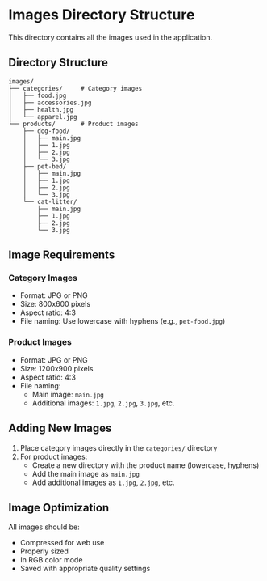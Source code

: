 # Images Directory Structure

This directory contains all the images used in the application.

## Directory Structure

```
images/
├── categories/     # Category images
│   ├── food.jpg
│   ├── accessories.jpg
│   ├── health.jpg
│   └── apparel.jpg
└── products/       # Product images
    ├── dog-food/
    │   ├── main.jpg
    │   ├── 1.jpg
    │   ├── 2.jpg
    │   └── 3.jpg
    ├── pet-bed/
    │   ├── main.jpg
    │   ├── 1.jpg
    │   ├── 2.jpg
    │   └── 3.jpg
    └── cat-litter/
        ├── main.jpg
        ├── 1.jpg
        ├── 2.jpg
        └── 3.jpg
```

## Image Requirements

### Category Images
- Format: JPG or PNG
- Size: 800x600 pixels
- Aspect ratio: 4:3
- File naming: Use lowercase with hyphens (e.g., `pet-food.jpg`)

### Product Images
- Format: JPG or PNG
- Size: 1200x900 pixels
- Aspect ratio: 4:3
- File naming: 
  - Main image: `main.jpg`
  - Additional images: `1.jpg`, `2.jpg`, `3.jpg`, etc.

## Adding New Images

1. Place category images directly in the `categories/` directory
2. For product images:
   - Create a new directory with the product name (lowercase, hyphens)
   - Add the main image as `main.jpg`
   - Add additional images as `1.jpg`, `2.jpg`, etc.

## Image Optimization

All images should be:
- Compressed for web use
- Properly sized
- In RGB color mode
- Saved with appropriate quality settings 